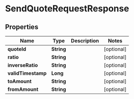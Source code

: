 

# SendQuoteRequestResponse


## Properties

| Name | Type | Description | Notes |
|------------ | ------------- | ------------- | -------------|
|**quoteId** | **String** |  |  [optional] |
|**ratio** | **String** |  |  [optional] |
|**inverseRatio** | **String** |  |  [optional] |
|**validTimestamp** | **Long** |  |  [optional] |
|**toAmount** | **String** |  |  [optional] |
|**fromAmount** | **String** |  |  [optional] |



